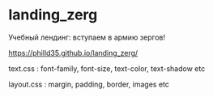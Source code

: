 # landing_zerg
Учебный лендинг: вступаем в армию зергов!

https://philld35.github.io/landing_zerg/


text.css : font-family, font-size, text-color, text-shadow etc


layout.css : margin, padding, border, images etc
